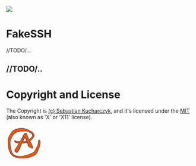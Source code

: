 <img src="https://kekse.biz/github.php?draw&override=github:fakessh" />

# FakeSSH
//TODO/...

## //TODO/..

# Copyright and License
The Copyright is [(c) Sebastian Kucharczyk](./COPYRIGHT.txt),
and it's licensed under the [MIT](./LICENSE.txt) (also known as 'X' or 'X11' license).

<a href="favicon.512px.png" target="_blank">
<img src="favicon.png" alt="Favicon" />
</a>

